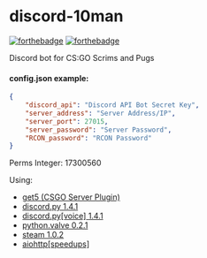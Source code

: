 # discord-10man

[//]: # (https://forthebadge.com/)

[![forthebadge](https://forthebadge.com/images/badges/made-with-python.svg)](https://forthebadge.com) [![forthebadge](https://forthebadge.com/images/badges/gluten-free.svg)](https://forthebadge.com)

Discord bot for CS:GO Scrims and Pugs

#### config.json example:
```json
{
    "discord_api": "Discord API Bot Secret Key",
    "server_address": "Server Address/IP",
    "server_port": 27015,
    "server_password": "Server Password",
    "RCON_password": "RCON Password"
}
```

Perms Integer: 17300560

Using:
- [get5 (CSGO Server Plugin)](https://github.com/splewis/get5)
- [discord.py 1.4.1](https://pypi.org/project/discord.py/)
- [discord.py[voice] 1.4.1](https://pypi.org/project/discord.py/)
- [python.valve 0.2.1](https://pypi.org/project/python-valve/)
- [steam 1.0.2](https://steam.readthedocs.io/en/stable/intro.html#)
- [aiohttp[speedups]](https://docs.aiohttp.org/en/stable/index.html#aiohttp-installation)
